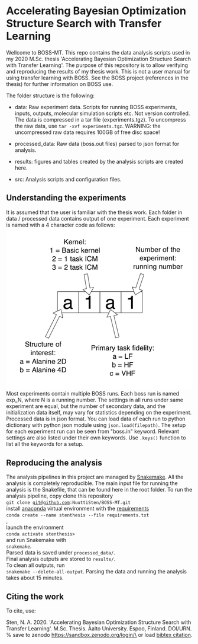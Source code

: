 # Accelerating Bayesian Optimization Structure Search with Transfer Learning

Wellcome to BOSS-MT. This repo contains the data analysis scripts used in my 2020 M.Sc. thesis 'Accelerating Bayesian Optimization Structure Search with Transfer Learning'. The purpose of this repository is to allow verifying and reproducing the results of my thesis work. This is not a user manual for using transfer learning with BOSS. See the BOSS project (references in the thesis) for further information on BOSS use.

The folder structure is the following:

- data: Raw experiment data. Scripts for running BOSS experiments, inputs, outputs, molecular simulation scripts etc. Not version controlled. The data is compressed in a tar file (experiments.tgz). To uncompress the raw data, use <code>tar -xvf experiments.tgz</code>. WARNING: the uncompressed raw data requires 100GB of free disc space!

- processed_data: Raw data (boss.out files) parsed to json format for analysis.

- results: figures and tables created by the analysis scripts are created here.

- src: Analysis scripts and configuration files.

## Understanding the experiments

It is assumed that the user is familiar with the thesis work.
Each folder in data / processed data contains output of one experiment. Each experiment is named with a 4 character code as follows:
![Naming of the experiments](visuals/naming_experiments.png)
Most experiments contain multiple BOSS runs. Each boss run is named exp_N, where N is a running number. The settings in all runs under same experiment are equal, but the number of secondary data, and the initialization data itself, may vary for statistics depending on the experiment.\
Processed data is in json format. You can load data of each run to python dictionary with python json module using <code>json.load(filepath)</code>.
The setup for each experiment run can be seen from "boss.in" keyword. Relevant settings are also listed under their own keywords. Use <code>.keys()</code> function to list all the keywords for a setup.

## Reproducing the analysis

The analysis pipelines in this project are managed by [Snakemake](https://snakemake.readthedocs.io/en/stable/).
All the analysis is completely reproducible. The main input file for running the analysis is the Snakefile, that can be found here in the root folder.
To run the analysis pipeline, copy clone this repository\
<code>git clone git@github.com:NuuttiSten/BOSS-MT.git</code>\
install [anaconda](https://www.anaconda.com) virtual environment with the [requirements](https://github.com/NuuttiSten/BOSS-MT/blob/master/requirements.txt)\
<code>conda create --name stenthesis --file requirements.txt </code>,\
launch the environment\
<code>conda activate stenthesis></code>\
and run Snakemake with\
<code>snakemake</code>.\
Parsed data is saved under <code>processed_data/</code>.\
Final analysis outputs are stored to <code>results/</code>.\
To clean all outputs, run\
<code>snakemake --delete-all-output</code>.
Parsing the data and running the analysis takes about 15 minutes.

## Citing the work
To cite, use:

Sten, N. A. 2020. 'Accelerating Bayesian Optimization Structure Search with Transfer Learning'. M.Sc. Thesis. Aalto University. Espoo, Finland. DOI/URN.\
% save to zenodo https://sandbox.zenodo.org/login/\
or load [bibtex citation](https://github.com/NuuttiSten/BOSS-MT/blob/master/sten2020accelerating.bib).
